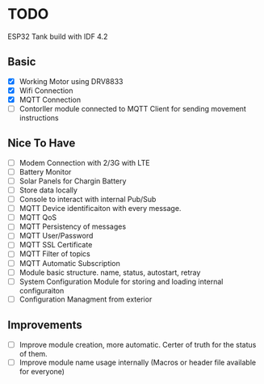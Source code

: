# TODO

ESP32 Tank build with IDF 4.2 

## Basic
- [x] Working Motor using DRV8833
- [X] Wifi Connection
- [X] MQTT Connection
- [ ] Contorller module connected to MQTT Client for sending movement instructions

## Nice To Have

- [ ] Modem Connection with 2/3G with LTE
- [ ] Battery Monitor
- [ ] Solar Panels for Chargin Battery
- [ ] Store data locally
- [ ] Console to interact with internal Pub/Sub
- [ ] MQTT Device identificaiton with every message.
- [ ] MQTT QoS 
- [ ] MQTT Persistency of messages
- [ ] MQTT User/Password
- [ ] MQTT SSL Certificate
- [ ] MQTT Filter of topics
- [ ] MQTT Automatic Subscription
- [ ] Module basic structure. name, status, autostart, retray  
- [ ] System Configuration Module for storing and loading internal configuraiton
- [ ] Configuration Managment from exterior

## Improvements 
- [ ] Improve module creation, more automatic. Certer of truth for the status of them.
- [ ] Improve module name usage internally (Macros or header file available for everyone)
